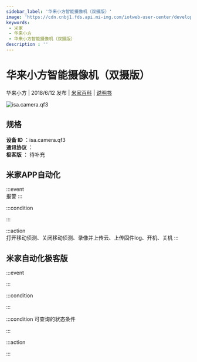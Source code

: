 ```yaml
---
sidebar_label: '华来小方智能摄像机（双摄版）'
image: 'https://cdn.cnbj1.fds.api.mi-img.com/iotweb-user-center/developer_1679069106463y33t5Kdk.png?GalaxyAccessKeyId=AKVGLQWBOVIRQ3XLEW&Expires=9223372036854775807&Signature=NvcnOdpcVhgzDzAEwmueuepJ8rE='
keywords: 
 - 米家
 - 华来小方
 - 华来小方智能摄像机（双摄版）
description : ''
---
```

# 华来小方智能摄像机（双摄版）

华来小方 | 2018/6/12 发布 | [米家百科](https://home.mi.com/webapp/content/baike/product/index.html?model=isa.camera.qf3) | [说明书](https://home.mi.com/views/introduction.html?model=isa.camera.qf3&region=cn)

![isa.camera.qf3](https://cdn.cnbj1.fds.api.mi-img.com/iotweb-user-center/developer_1679069106463y33t5Kdk.png?GalaxyAccessKeyId=AKVGLQWBOVIRQ3XLEW&Expires=9223372036854775807&Signature=NvcnOdpcVhgzDzAEwmueuepJ8rE=)

## 规格  
> 
**设备 ID** ：isa.camera.qf3  
**通讯协议** ：  
**极客版**  ： 待补充 


## 米家APP自动化  

:::event  
报警
:::

:::condition  

:::

:::action   
打开移动侦测、关闭移动侦测、录像并上传云、上传固件log、开机、关机
:::

## 米家自动化极客版  

:::event  

:::

:::condition  

:::

:::condition 可查询的状态条件  

:::

:::action  

:::

        
